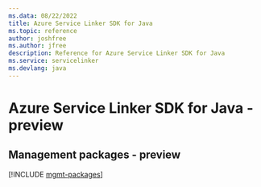 ```yaml
---
ms.data: 08/22/2022
title: Azure Service Linker SDK for Java
ms.topic: reference
author: joshfree
ms.author: jfree
description: Reference for Azure Service Linker SDK for Java
ms.service: servicelinker
ms.devlang: java
---
```

# Azure Service Linker SDK for Java - preview

## Management packages - preview
[!INCLUDE [mgmt-packages](service-linker-mgmt-index.md)]